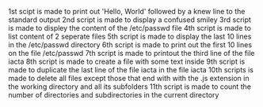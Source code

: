 1st scipt is made to print out 'Hello, World' followed by a knew line to the standard output
2nd script is made to display a confused smiley
3rd script is made to displey the content of the /etc/passwd file
4th script is made to list content of 2 seperate files
5th script is made to display the last 10 lines in the /etc/passwd directory
6th script is made to print out the first 10 lines on the file /etc/passwd
7th script is made to printout the third line of the file iacta
8th script is made to create a file with some text inside
9th script is made to duplicate the last line of the file iacta in the file iacta
10th scripts is made to delete all files except those that end with with the .js extension in the working directory and all its subfolders
11th script is made to count the number of directories and subdirectories in the current directory
